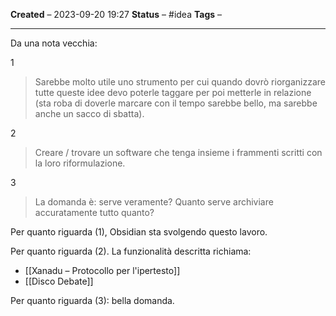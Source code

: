 **Created** – 2023-09-20 19:27
**Status** – #idea
**Tags** –

---

Da una nota vecchia:

1
> Sarebbe molto utile uno strumento per cui quando dovrò riorganizzare tutte queste idee devo poterle taggare per poi metterle in relazione (sta roba di doverle marcare con il tempo sarebbe bello, ma sarebbe anche un sacco di sbatta).

2
>Creare / trovare un software che tenga insieme i frammenti scritti con la loro riformulazione.

3
>La domanda è: serve veramente? Quanto serve archiviare accuratamente tutto quanto?

Per quanto riguarda (1), Obsidian sta svolgendo questo lavoro.

Per quanto riguarda (2). La funzionalità descritta richiama:
- [[Xanadu – Protocollo per l'ipertesto]]
- [[Disco Debate]]

Per quanto riguarda (3): bella domanda.